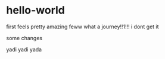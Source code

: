 # hello-world
first
feels pretty amazing 
feww what a journey!!1!!!
i dont get it

some changes

yadi yadi yada
